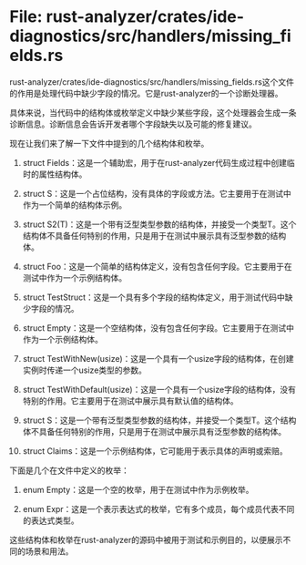 # File: rust-analyzer/crates/ide-diagnostics/src/handlers/missing_fields.rs

rust-analyzer/crates/ide-diagnostics/src/handlers/missing_fields.rs这个文件的作用是处理代码中缺少字段的情况。它是rust-analyzer的一个诊断处理器。

具体来说，当代码中的结构体或枚举定义中缺少某些字段，这个处理器会生成一条诊断信息。诊断信息会告诉开发者哪个字段缺失以及可能的修复建议。

现在让我们来了解一下文件中提到的几个结构体和枚举。

1. struct Fields：这是一个辅助宏，用于在rust-analyzer代码生成过程中创建临时的属性结构体。

2. struct S：这是一个占位结构，没有具体的字段或方法。它主要用于在测试中作为一个简单的结构体示例。

3. struct S2<T>(T)：这是一个带有泛型类型参数的结构体，并接受一个类型T。这个结构体不具备任何特别的作用，只是用于在测试中展示具有泛型参数的结构体。

4. struct Foo：这是一个简单的结构体定义，没有包含任何字段。它主要用于在测试中作为一个示例结构体。

5. struct TestStruct：这是一个具有多个字段的结构体定义，用于测试代码中缺少字段的情况。

6. struct Empty：这是一个空结构体，没有包含任何字段。它主要用于在测试中作为一个示例结构体。

7. struct TestWithNew(usize)：这是一个具有一个usize字段的结构体，在创建实例时传递一个usize类型的参数。

8. struct TestWithDefault(usize)：这是一个具有一个usize字段的结构体，没有特别的作用。它主要用于在测试中展示具有默认值的结构体。

9. struct S<T>：这是一个带有泛型类型参数的结构体，并接受一个类型T。这个结构体不具备任何特别的作用，只是用于在测试中展示具有泛型参数的结构体。

10. struct Claims：这是一个示例结构体，它可能用于表示具体的声明或索赔。

下面是几个在文件中定义的枚举：

1. enum Empty：这是一个空的枚举，用于在测试中作为示例枚举。

2. enum Expr：这是一个表示表达式的枚举，它有多个成员，每个成员代表不同的表达式类型。

这些结构体和枚举在rust-analyzer的源码中被用于测试和示例目的，以便展示不同的场景和用法。

